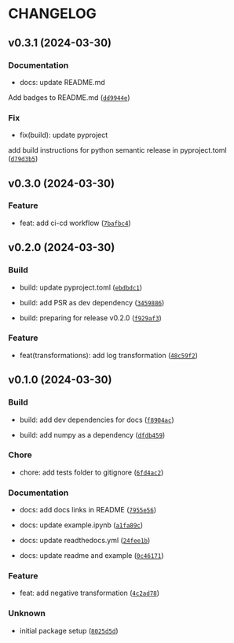 # CHANGELOG



## v0.3.1 (2024-03-30)

### Documentation

* docs: update README.md

Add badges to README.md ([`dd9944e`](https://github.com/Preet-Sojitra/imgcv/commit/dd9944ef545fbf02b20362c9c2eb4cffeac3f854))

### Fix

* fix(build): update pyproject

add build instructions for python semantic release in pyproject.toml ([`d79d3b5`](https://github.com/Preet-Sojitra/imgcv/commit/d79d3b54c90943f823539e8fbd74b3906e029d05))


## v0.3.0 (2024-03-30)

### Feature

* feat: add ci-cd workflow ([`7bafbc4`](https://github.com/Preet-Sojitra/imgcv/commit/7bafbc45096fe2e918e155957530f0b6d2f6696d))


## v0.2.0 (2024-03-30)

### Build

* build: update pyproject.toml ([`ebdbdc1`](https://github.com/Preet-Sojitra/imgcv/commit/ebdbdc1ec7df9b4e8ec97a65fc74a572697c7bf3))

* build: add PSR as dev dependency ([`3459886`](https://github.com/Preet-Sojitra/imgcv/commit/34598866dfa9865c2a05fac599861f3383a04ca7))

* build: preparing for release v0.2.0 ([`f929af3`](https://github.com/Preet-Sojitra/imgcv/commit/f929af38c0de2bf14f21844e737aada575074ada))

### Feature

* feat(transformations): add log transformation ([`48c59f2`](https://github.com/Preet-Sojitra/imgcv/commit/48c59f2b5467ba804f982ef5b18df51add384658))


## v0.1.0 (2024-03-30)

### Build

* build: add dev dependencies for docs ([`f8904ac`](https://github.com/Preet-Sojitra/imgcv/commit/f8904ac88b7e0e0aa73ee03d20c9a34d7942209f))

* build: add numpy as a dependency ([`dfdb459`](https://github.com/Preet-Sojitra/imgcv/commit/dfdb4595498360f6a9ef56e0c97cee781f68a6c5))

### Chore

* chore: add tests folder to gitignore ([`6fd4ac2`](https://github.com/Preet-Sojitra/imgcv/commit/6fd4ac2f096ef3310312a4ce988415c0934771b6))

### Documentation

* docs: add docs links in README ([`7955e56`](https://github.com/Preet-Sojitra/imgcv/commit/7955e56270d7656805bef8ab392cd51c560005b8))

* docs: update example.ipynb ([`a1fa89c`](https://github.com/Preet-Sojitra/imgcv/commit/a1fa89ce746057376ef29060a5b7424d25b1d0d5))

* docs: update readthedocs.yml ([`24fee1b`](https://github.com/Preet-Sojitra/imgcv/commit/24fee1bf15ed57394f9841983eebfde339f0564b))

* docs: update readme and example ([`0c46171`](https://github.com/Preet-Sojitra/imgcv/commit/0c46171d3e61efdf918dbd46cebfb822a63da233))

### Feature

* feat: add negative transformation ([`4c2ad78`](https://github.com/Preet-Sojitra/imgcv/commit/4c2ad780c600e0aaf06d62fc399b54d38b4f7dce))

### Unknown

* initial package setup ([`8025d5d`](https://github.com/Preet-Sojitra/imgcv/commit/8025d5d1f783d8f25c187d1f2878c2437441fab4))
